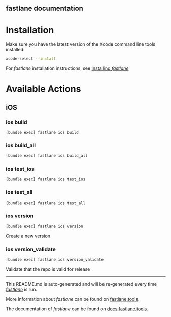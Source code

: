 fastlane documentation
----

# Installation

Make sure you have the latest version of the Xcode command line tools installed:

```sh
xcode-select --install
```

For _fastlane_ installation instructions, see [Installing _fastlane_](https://docs.fastlane.tools/#installing-fastlane)

# Available Actions

## iOS

### ios build

```sh
[bundle exec] fastlane ios build
```



### ios build_all

```sh
[bundle exec] fastlane ios build_all
```



### ios test_ios

```sh
[bundle exec] fastlane ios test_ios
```



### ios test_all

```sh
[bundle exec] fastlane ios test_all
```



### ios version

```sh
[bundle exec] fastlane ios version
```

Create a new version

### ios version_validate

```sh
[bundle exec] fastlane ios version_validate
```

Validate that the repo is valid for release

----

This README.md is auto-generated and will be re-generated every time [_fastlane_](https://fastlane.tools) is run.

More information about _fastlane_ can be found on [fastlane.tools](https://fastlane.tools).

The documentation of _fastlane_ can be found on [docs.fastlane.tools](https://docs.fastlane.tools).
